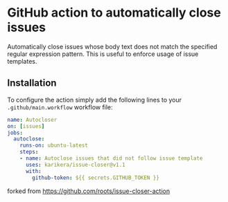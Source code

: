 # GitHub action to automatically close issues

Automatically close issues whose body text does not match the specified regular expression pattern.
This is useful to enforce usage of issue templates.

## Installation

To configure the action simply add the following lines to your `.github/main.workflow` workflow file:

```yml
name: Autocloser
on: [issues]
jobs:
  autoclose:
    runs-on: ubuntu-latest
    steps:
    - name: Autoclose issues that did not follow issue template
      uses: karikera/issue-closer@v1.1
      with:
        github-token: ${{ secrets.GITHUB_TOKEN }}
```

forked from https://github.com/roots/issue-closer-action
